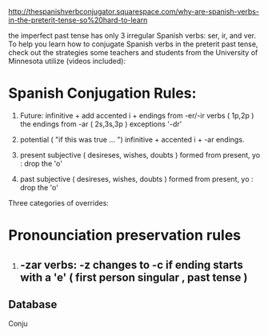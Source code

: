 

http://thespanishverbconjugator.squarespace.com/why-are-spanish-verbs-in-the-preterit-tense-so%20hard-to-learn

the imperfect past tense has only 3 irregular Spanish verbs: ser, ir, and ver. To help you learn how to conjugate Spanish verbs in the preterit past tense, check out the strategies some teachers and students from the University of Minnesota utilize (videos included):



# Spanish Conjugation Rules:



1. Future:
   infinitive + add accented i + endings from -er/-ir verbs ( 1p,2p ) the endings from -ar ( 2s,3s,3p )
   exceptions '-dr'
   
1. potential ( "if this was true ... ") 
   infinitive + accented i + -ar endings.  
1. present subjective ( desireses, wishes, doubts ) 
   formed from present, yo : drop the 'o'
1. past subjective ( desireses, wishes, doubts ) 
   formed from present, yo : drop the 'o'

Three categories of overrides:


# Pronounciation preservation rules

1. -zar verbs:
    -z changes to -c if ending starts with a 'e' ( first person singular , past tense )
    - 
    

## Database

Conju